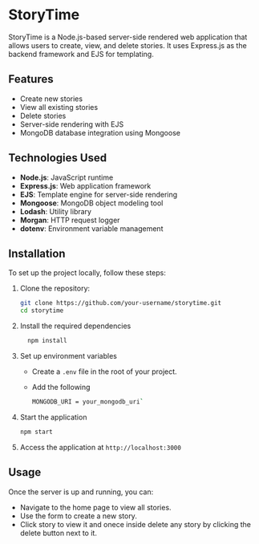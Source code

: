 # StoryTime

StoryTime is a Node.js-based server-side rendered web application that allows users to create, view, and delete stories. It uses Express.js as the backend framework and EJS for templating.

## Features

- Create new stories
- View all existing stories
- Delete stories
- Server-side rendering with EJS
- MongoDB database integration using Mongoose

## Technologies Used

- **Node.js**: JavaScript runtime
- **Express.js**: Web application framework
- **EJS**: Template engine for server-side rendering
- **Mongoose**: MongoDB object modeling tool
- **Lodash**: Utility library
- **Morgan**: HTTP request logger
- **dotenv**: Environment variable management

## Installation

To set up the project locally, follow these steps:

1. Clone the repository:

   ```bash
   git clone https://github.com/your-username/storytime.git
   cd storytime
   ```

2. Install the required dependencies

   ```bash
     npm install
   ```

3. Set up environment variables

   - Create a `.env` file in the root of your project.
   - Add the following

     ```bash
     MONGODB_URI = your_mongodb_uri`
     ```

4. Start the application

   ```bash
   npm start
   ```

5. Access the application at `http://localhost:3000`

## Usage

Once the server is up and running, you can:

- Navigate to the home page to view all stories.
- Use the form to create a new story.
- Click story to view it and onece inside delete any story by clicking the delete button next to it.
